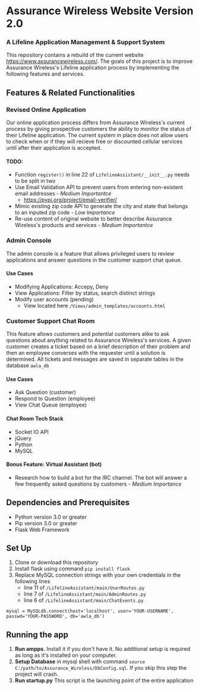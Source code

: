 # Assurance Wireless Website Version 2.0
### A Lifeline Application Management & Support System 
This repository contains a rebuild of the current website https://www.assurancewireless.com/. The goals of this project is to improve Assurance Wireless's Lifeline application process by implementing the following features and services.

## Features & Related Functionalities 
### Revised Online Application
Our online application process differs from Assurance Wireless's current process by giving prospective customers the ability to monitor the status of their Lifeline application. The current system in place does not allow users to check when or if they will recieve free or discounted cellular services until after their application is accepted.

#### TODO:
* Function `register()` in line 22 of `LifelineAssistant/__init__.py` needs to be split in two
* Use Email Validation API to prevent users from entering non-existent email addresses - *Medium Importantce*
  * https://pypi.org/project/email-verifier/
* Mimic existing zip code API to generate the city and state that belongs to an inputed zip code - *Low Importance*
* Re-use content of original website to better describe Assurance Wireless's products and services - *Medium Importantce*

### Admin Console
The admin console is a feature that allows privileged users to review applications and answer questions in the customer support chat queue.

#### Use Cases
* Modifying Applications: Accepy, Deny
* View Applications: Filter by status, search distinct strings
* Modify user accounts (pending)
   * View located here `/Views/admin_templates/accounts.html`

### Customer Support Chat Room
This feature allows customers and potential customers alike to ask questions about anything related to Assurance Wireless's services.
A given customer creates a ticket based on a brief description of their problem and then an employee converses with the requester until a solution is determined.
All tickets and messages are saved in separate tables in the database `awla_db`
 
#### Use Cases
* Ask Question (customer)
* Respond to Question (employee)
* View Chat Queue (employee)

#### Chat Room Tech Stack
* Socket IO API
* jQuery
* Python
* MySQL


#### Bonus Feature: Virtual Assistant (bot)
* Research how to build a bot for the IRC channel. The bot will answer a few frequently asked questions by customers - *Medium Importance*

## Dependencies and Prerequisites
* Python version 3.0 or greater 
* Pip version 3.0 or greater
* Flask Web Framework

## Set Up
1. Clone or download this repository
2. Install flask using command `pip install flask`
3. Replace MySQL connection strings with your own credentials in the following lines
    * line 11 of `/LifelineAssistant/main/UserRoutes.py`
    * line 7 of `/LifelineAssistant/main/AdminRoutes.py`
    * line 6 of `/LifelineAssistant/main/ChatEvents.py`
```
mysql = MySQLdb.connect(host='localhost', user='YOUR-USERNAME', passwd='YOUR-PASSWORD', db='awla_db')
```

## Running the app 
1) **Run ampps.** Install it if you don't have it. No additional setup is required as long as it's installed on your computer.
2) **Setup Database** in mysql shell with command `source C:/path/to/Assurance_Wireless/DbConfig.sql`. If you skip this step the project will crash.
3) **Run startup.py** This script is the launching point of the entire application

